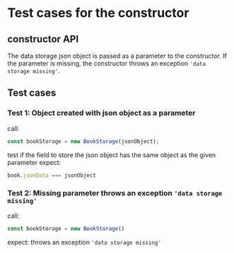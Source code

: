 # Test cases for the constructor

## constructor API
The data storage json object is passed as a parameter to the constructor. If the parameter is missing, the constructor throws an exception `'data storage missing'`.

## Test cases

### Test 1: Object created with json object as a parameter
call:
```js
const bookStorage = new BookStorage(jsonObject);
```

test if the field to store the json object has the same object as the given parameter
expect:
```js
book.jsonData === jsonObject
```

### Test 2: Missing parameter throws an exception `'data storage missing'`
call:
```js
const bookStorage = new BookStorage()
```
expect:
throws an exception `'data storage missing'`
